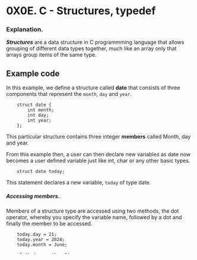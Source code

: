 # 0X0E. C - Structures, typedef

### Explanation.

***Structures*** are a data structure in C programmming language that allows grouping of different data types together, much like an array only that arrays group items of the same type.

## Example code
In this example, we define a structure called **date** that consists of three components that represent the `month`, `day` and `year`.

```
	struct date {
		int month;
		int day;
		int year;
	};
```

This particular structure contains three integer **members** called Month, day and year. 

From this example then, a user can then declare new variables as date now becomes a user defined variable just like int, char or any other basic types.

```
	struct date today;
```
This statement declares a new variable, `today` of type date.

##### Accessing  members.

Members of a structure type are accessed using two methods, the dot operator, whereby you specify the variable name, followed by a dot and finally the member to be accessed.

```
	today.day = 21;
	today.year = 2024;
	today.month = June;

	if (today.month = 1)
	{
		nextMonth = 2;
	}
```

# Tasks

**1-init_dog.c**

- A function that initialize a variable of type `struct dog`

**2-print_dog.c**

- A function that prints a `struct dog`

**3**
